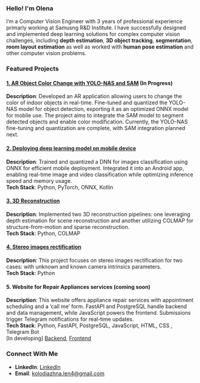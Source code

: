 ### Hello! I'm Olena

I’m a Computer Vision Engineer with 3 years of professional experience primarly working at Samusng R&D Institute. I have successfully designed and implemented deep learning solutions for complex computer vision challenges, including **depth estimation**, **3D object tracking**, **segmentation**, **room layout estimation** as well as worked with **human pose estimation** and other computer vision problems.

### Featured Projects

#### [1. AR Object Color Change with YOLO-NAS and SAM](https://github.com/Ramina16/AR_objects_color_change) (In Progress)
**Description**: Developed an AR application allowing users to change the color of indoor objects in real-time. Fine-tuned and quantized the YOLO-NAS model for object detection, exporting it as an optimized ONNX model for mobile use. The project aims to integrate the SAM model to segment detected objects and enable color modification. Currently, the YOLO-NAS fine-tuning and quantization are complete, with SAM integration planned next.

#### [2. Deploying deep learning model on mobile device](https://github.com/Ramina16/Quantization)
**Description**: Trained and quantized a DNN for images classification using ONNX for efficient mobile deployment. Integrated it into an Android app, enabling real-time image and video classification while optimizing inference speed and memory usage.  
**Tech Stack**: Python, PyTorch, ONNX, Kotlin

#### [3. 3D Reconstruction](https://github.com/Ramina16/3D_reconstruction)
**Description**: Implemented two 3D reconstruction pipelines: one leveraging depth estimation for scene reconstruction and another utilizing COLMAP for structure-from-motion and sparse reconstruction.  
**Tech Stack**: Python, COLMAP

#### [4. Stereo images rectification](https://github.com/Ramina16/images_rectification)
**Description**: This project focuses on stereo images rectification for two cases: with unknown and known camera intrinsics parameters.  
**Tech Stack**: Python

#### 5. Website for Repair Appliances services (coming soon)
**Description**: This website offers appliance repair services with appointment scheduling and a ‘call me’ form. FastAPI and PostgreSQL handle backend and data management, while JavaScript powers the frontend. Submissions trigger Telegram notifications for real-time updates.  
**Tech Stack**: Python, FastAPI, PostgreSQL, JavaScript, HTML, CSS , Telegram Bot  
[In developing] [Backend](https://github.com/Ramina16/website_appliances), [Frontend](https://github.com/Ramina16/appliances-frontend)

### Connect With Me
- **LinkedIn**: [LinkedIn](https://www.linkedin.com/in/olena-kolodiazhna/)
- **Email**: kolodiazhna.len4@gmail.com

